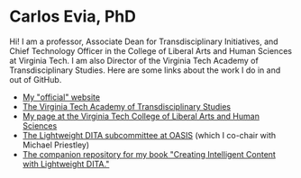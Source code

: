 # Carlos Evia, PhD

Hi! I am a professor, Associate Dean for Transdisciplinary Initiatives, and Chief Technology Officer in the College of Liberal Arts and Human Sciences at Virginia Tech. I am also Director of the Virginia Tech Academy of Transdisciplinary Studies. Here are some links about the work I do in and out of GitHub.

- [My "official" website](http://carlosevia.com/)
- [The Virginia Tech Academy of Transdisciplinary Studies](https://liberalarts.vt.edu/research-centers/academy-of-transdisciplinary-studies.html)
- [My page at the Virginia Tech College of Liberal Arts and Human Sciences](https://liberalarts.vt.edu/departments-and-schools/department-of-communication/faculty/carlos-evia.html)
- [The Lightweight DITA subcommittee at OASIS](https://www.oasis-open.org/committees/tc_home.php?wg_abbrev=dita-lightweight-dita) (which I co-chair with Michael Priestley)
- [The companion repository for my book "Creating Intelligent Content with Lightweight DITA."](https://github.com/carlosevia/lwdita-book)
